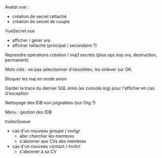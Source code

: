 Avatar.vue :
- création de secret rattaché
- création de secret de couple

VueSecret.vue
- afficher / gérer ora
- afficher rattaché (principal / secondaire ?)

Reprendre opérations création / maj1 secrets (plus ops maj ora, destruction, permanent)

Mots clés : ne pas sélectionner d'obsolètes, les enlever sur OK.

Bloquer les maj en mode avion

Garder la trace du dernier SQL émis (ex console.log) pour l'afficher en cas d'exception

Nettoyage des IDB non joignables (sur Org ?)

Menu : gestion des IDB

traiterQueue
- cas d'un nouveau groupe / invitgr
  - aller chercher les membres
  - s'abonner aux CVs des membres
- cas d'un nouveau contact / invitct
  - s'abonner à sa CV

